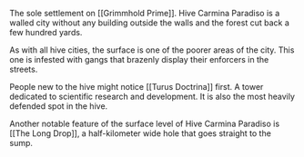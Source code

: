 The sole settlement on [[Grimmhold Prime]]. Hive Carmina Paradiso is a walled city without any building outside the walls and the forest cut back a few hundred yards.

As with all hive cities, the surface is one of the poorer areas of the city. This one is infested with gangs that brazenly display their enforcers in the streets.

People new to the hive might notice [[Turus Doctrina]] first. A tower dedicated to scientific research and development. It is also the most heavily defended spot in the hive.

Another notable feature of the surface level of Hive Carmina Paradiso is [[The Long Drop]], a half-kilometer wide hole that goes straight to the sump.